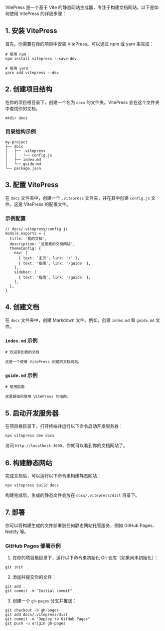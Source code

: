VitePress 是一个基于 Vite 的静态网站生成器，专注于构建文档网站。以下是如何使用 VitePress 的详细步骤：

## 1. 安装 VitePress

首先，你需要在你的项目中安装 VitePress。可以通过 npm 或 yarn 来完成：

```LESS
# 使用 npm
npm install vitepress --save-dev

# 使用 yarn
yarn add vitepress --dev
```


## 2. 创建项目结构

在你的项目根目录下，创建一个名为 `docs` 的文件夹。VitePress 会在这个文件夹中查找你的文档。

```LESS
mkdir docs
```


### 目录结构示例

```LESS
my-project
├── docs
│   ├── .vitepress
│   │   └── config.js
│   ├── index.md
│   └── guide.md
└── package.json
```


## 3. 配置 VitePress

在 `docs` 文件夹中，创建一个 `.vitepress` 文件夹，并在其中创建 `config.js` 文件。这是 VitePress 的配置文件。

### 示例配置

```LESS
// docs/.vitepress/config.js
module.exports = {
  title: '我的文档',
  description: '这是我的文档网站',
  themeConfig: {
    nav: [
      { text: '主页', link: '/' },
      { text: '指南', link: '/guide' },
    ],
    sidebar: [
      { text: '指南', link: '/guide' },
    ],
  },
}
```


## 4. 创建文档

在 `docs` 文件夹中，创建 Markdown 文件。例如，创建 `index.md` 和 `guide.md` 文件。

### `index.md` 示例

```LESS
# 欢迎来到我的文档

这是一个使用 VitePress 创建的文档网站。
```


### `guide.md` 示例

```LESS
# 使用指南

这里是如何使用 VitePress 的指南。
```


## 5. 启动开发服务器

在项目根目录下，打开终端并运行以下命令启动开发服务器：

```LESS
npx vitepress dev docs
```


访问 `http://localhost:3000`，你就可以看到你的文档网站了。

## 6. 构建静态网站

完成文档后，可以运行以下命令来构建静态网站：

```LESS
npx vitepress build docs
```


构建完成后，生成的静态文件会放在 `docs/.vitepress/dist` 目录下。

## 7. 部署

你可以将构建生成的文件部署到任何静态网站托管服务，例如 GitHub Pages、Netlify 等。

### GitHub Pages 部署示例

1. 在你的项目根目录下，运行以下命令来初始化 Git 仓库（如果尚未初始化）：

  ```LESS
git init
```


2. 添加并提交你的文件：

  ```LESS
git add .
git commit -m "Initial commit"
```


3. 创建一个 `gh-pages` 分支并推送：

  ```LESS
git checkout -b gh-pages
git add docs/.vitepress/dist
git commit -m "Deploy to GitHub Pages"
git push -u origin gh-pages
```



